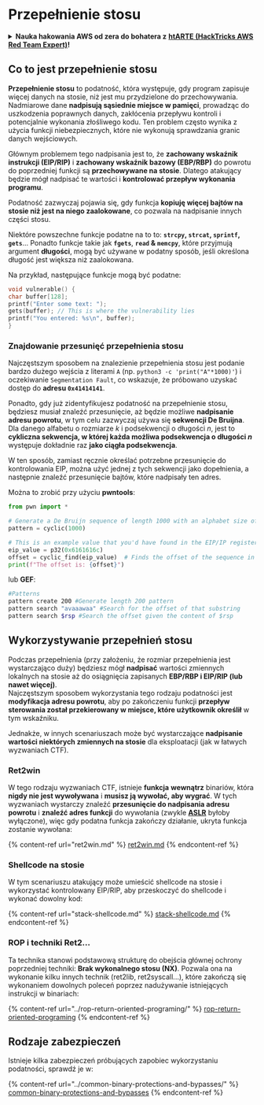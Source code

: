 # Przepełnienie stosu

<details>

<summary><strong>Nauka hakowania AWS od zera do bohatera z</strong> <a href="https://training.hacktricks.xyz/courses/arte"><strong>htARTE (HackTricks AWS Red Team Expert)</strong></a><strong>!</strong></summary>

Inne sposoby wsparcia HackTricks:

* Jeśli chcesz zobaczyć swoją **firmę reklamowaną w HackTricks** lub **pobrać HackTricks w formacie PDF**, sprawdź [**PLANY SUBSKRYPCYJNE**](https://github.com/sponsors/carlospolop)!
* Zdobądź [**oficjalne gadżety PEASS & HackTricks**](https://peass.creator-spring.com)
* Odkryj [**Rodzinę PEASS**](https://opensea.io/collection/the-peass-family), naszą kolekcję ekskluzywnych [**NFT**](https://opensea.io/collection/the-peass-family)
* **Dołącz do** 💬 [**grupy Discord**](https://discord.gg/hRep4RUj7f) lub [**grupy telegramowej**](https://t.me/peass) lub **śledź** nas na **Twitterze** 🐦 [**@hacktricks\_live**](https://twitter.com/hacktricks\_live)**.**
* **Podziel się swoimi sztuczkami hakowania, przesyłając PR-y do** [**HackTricks**](https://github.com/carlospolop/hacktricks) i [**HackTricks Cloud**](https://github.com/carlospolop/hacktricks-cloud) na GitHubie.

</details>

## Co to jest przepełnienie stosu

**Przepełnienie stosu** to podatność, która występuje, gdy program zapisuje więcej danych na stosie, niż jest mu przydzielone do przechowywania. Nadmiarowe dane **nadpisują sąsiednie miejsce w pamięci**, prowadząc do uszkodzenia poprawnych danych, zakłócenia przepływu kontroli i potencjalnie wykonania złośliwego kodu. Ten problem często wynika z użycia funkcji niebezpiecznych, które nie wykonują sprawdzania granic danych wejściowych.

Głównym problemem tego nadpisania jest to, że **zachowany wskaźnik instrukcji (EIP/RIP)** i **zachowany wskaźnik bazowy (EBP/RBP)** do powrotu do poprzedniej funkcji są **przechowywane na stosie**. Dlatego atakujący będzie mógł nadpisać te wartości i **kontrolować przepływ wykonania programu**.

Podatność zazwyczaj pojawia się, gdy funkcja **kopiuję więcej bajtów na stosie niż jest na niego zaalokowane**, co pozwala na nadpisanie innych części stosu.

Niektóre powszechne funkcje podatne na to to: **`strcpy`, `strcat`, `sprintf`, `gets`**... Ponadto funkcje takie jak **`fgets`**, **`read` & `memcpy`**, które przyjmują argument **długości**, mogą być używane w podatny sposób, jeśli określona długość jest większa niż zaalokowana.

Na przykład, następujące funkcje mogą być podatne:
```c
void vulnerable() {
char buffer[128];
printf("Enter some text: ");
gets(buffer); // This is where the vulnerability lies
printf("You entered: %s\n", buffer);
}
```
### Znajdowanie przesunięć przepełnienia stosu

Najczęstszym sposobem na znalezienie przepełnienia stosu jest podanie bardzo dużego wejścia z literami `A` (np. `python3 -c 'print("A"*1000)'`) i oczekiwanie `Segmentation Fault`, co wskazuje, że próbowano uzyskać dostęp do **adresu `0x41414141`**.

Ponadto, gdy już zidentyfikujesz podatność na przepełnienie stosu, będziesz musiał znaleźć przesunięcie, aż będzie możliwe **nadpisanie adresu powrotu**, w tym celu zazwyczaj używa się **sekwencji De Bruijna**. Dla danego alfabetu o rozmiarze _k_ i podsekwencji o długości _n_, jest to **cykliczna sekwencja, w której każda możliwa podsekwencja o długości _n_** występuje dokładnie raz **jako ciągła podsekwencja**.

W ten sposób, zamiast ręcznie określać potrzebne przesunięcie do kontrolowania EIP, można użyć jednej z tych sekwencji jako dopełnienia, a następnie znaleźć przesunięcie bajtów, które nadpisały ten adres.

Można to zrobić przy użyciu **pwntools**:
```python
from pwn import *

# Generate a De Bruijn sequence of length 1000 with an alphabet size of 256 (byte values)
pattern = cyclic(1000)

# This is an example value that you'd have found in the EIP/IP register upon crash
eip_value = p32(0x6161616c)
offset = cyclic_find(eip_value)  # Finds the offset of the sequence in the De Bruijn pattern
print(f"The offset is: {offset}")
```
lub **GEF**:
```bash
#Patterns
pattern create 200 #Generate length 200 pattern
pattern search "avaaawaa" #Search for the offset of that substring
pattern search $rsp #Search the offset given the content of $rsp
```
## Wykorzystywanie przepełnień stosu

Podczas przepełnienia (przy założeniu, że rozmiar przepełnienia jest wystarczająco duży) będziesz mógł **nadpisać** wartości zmiennych lokalnych na stosie aż do osiągnięcia zapisanych **EBP/RBP i EIP/RIP (lub nawet więcej)**.\
Najczęstszym sposobem wykorzystania tego rodzaju podatności jest **modyfikacja adresu powrotu**, aby po zakończeniu funkcji **przepływ sterowania został przekierowany w miejsce, które użytkownik określił** w tym wskaźniku.

Jednakże, w innych scenariuszach może być wystarczające **nadpisanie wartości niektórych zmiennych na stosie** dla eksploatacji (jak w łatwych wyzwaniach CTF).

### Ret2win

W tego rodzaju wyzwaniach CTF, istnieje **funkcja** **wewnątrz** binariów, która **nigdy nie jest wywoływana** i **musisz ją wywołać, aby wygrać**. W tych wyzwaniach wystarczy znaleźć **przesunięcie do nadpisania adresu powrotu** i **znaleźć adres funkcji** do wywołania (zwykle [**ASLR**](../common-binary-protections-and-bypasses/aslr/) byłoby wyłączone), więc gdy podatna funkcja zakończy działanie, ukryta funkcja zostanie wywołana:

{% content-ref url="ret2win.md" %}
[ret2win.md](ret2win.md)
{% endcontent-ref %}

### Shellcode na stosie

W tym scenariuszu atakujący może umieścić shellcode na stosie i wykorzystać kontrolowany EIP/RIP, aby przeskoczyć do shellcode i wykonać dowolny kod:

{% content-ref url="stack-shellcode.md" %}
[stack-shellcode.md](stack-shellcode.md)
{% endcontent-ref %}

### ROP i techniki Ret2...

Ta technika stanowi podstawową strukturę do obejścia głównej ochrony poprzedniej techniki: **Brak wykonalnego stosu (NX)**. Pozwala ona na wykonanie kilku innych technik (ret2lib, ret2syscall...), które zakończą się wykonaniem dowolnych poleceń poprzez nadużywanie istniejących instrukcji w binariach:

{% content-ref url="../rop-return-oriented-programing/" %}
[rop-return-oriented-programing](../rop-return-oriented-programing/)
{% endcontent-ref %}

## Rodzaje zabezpieczeń

Istnieje kilka zabezpieczeń próbujących zapobiec wykorzystaniu podatności, sprawdź je w:

{% content-ref url="../common-binary-protections-and-bypasses/" %}
[common-binary-protections-and-bypasses](../common-binary-protections-and-bypasses/)
{% endcontent-ref %}
